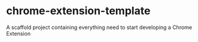# chrome-extension-template
A scaffold project containing everything need to start developing a Chrome Extension
